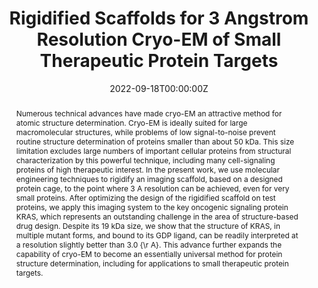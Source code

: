 ---
title: "Rigidified Scaffolds for 3 Angstrom Resolution Cryo-EM of Small Therapeutic Protein Targets"
authors:
- admin
- Kyle Meador
- Mark A. Arbing
- Michael R. Sawaya
- Morgan Gee
- Duilio Cascio
- Emma Gleave 
- Judit E. Debreczeni
- Jason Breed
- Chris Phillips
- Todd O. Yeates
date: "2022-09-18T00:00:00Z"
doi: ""

# Schedule page publish date (NOT publication's date).
publishDate: "2017-01-01T00:00:00Z"

# Publication type.
# Legend: 0 = Uncategorized; 1 = Conference paper; 2 = Journal article;
# 3 = Preprint / Working Paper; 4 = Report; 5 = Book; 6 = Book section;
# 7 = Thesis; 8 = Patent
publication_types: ["3"]

# Publication name and optional abbreviated publication name.
publication: "*BioRxiv*"
publication_short: ""

abstract: Numerous technical advances have made cryo-EM an attractive method for atomic structure determination. Cryo-EM is ideally suited for large macromolecular structures, while problems of low signal-to-noise prevent routine structure determination of proteins smaller than about 50 kDa. This size limitation excludes large numbers of important cellular proteins from structural characterization by this powerful technique, including many cell-signaling proteins of high therapeutic interest. In the present work, we use molecular engineering techniques to rigidify an imaging scaffold, based on a designed protein cage, to the point where 3 A resolution can be achieved, even for very small proteins. After optimizing the design of the rigidified scaffold on test proteins, we apply this imaging system to the key oncogenic signaling protein KRAS, which represents an outstanding challenge in the area of structure-based drug design. Despite its 19 kDa size, we show that the structure of KRAS, in multiple mutant forms, and bound to its GDP ligand, can be readily interpreted at a resolution slightly better than 3.0 {\r A}. This advance further expands the capability of cryo-EM to become an essentially universal method for protein structure determination, including for applications to small therapeutic protein targets.

# Summary. An optional shortened abstract.
summary: We use molecular engineering techniques to rigidify an imaging scaffold, based on a designed protein cage, to the point where 3 A resolution can be achieved with cryo-EM, even for very small proteins.

tags:
- Source Themes
featured: false

links:
- name: BioRxiv
  url: https://www.biorxiv.org/content/early/2022/09/18/2022.09.18.508009
url_pdf: https://www.biorxiv.org/content/early/2022/09/18/2022.09.18.508009.full.pdf
url_code:
url_dataset: 
url_poster: 
url_project:
url_slides:
url_source: 
url_video: 

# Featured image
# To use, add an image named `featured.jpg/png` to your page's folder. 
image:
  caption: ''
  focal_point: ""
  preview_only: false

# Associated Projects (optional).
#   Associate this publication with one or more of your projects.
#   Simply enter your project's folder or file name without extension.
#   E.g. `internal-project` references `content/project/internal-project/index.md`.
#   Otherwise, set `projects: []`.
projects:
- internal-project

# Slides (optional).
#   Associate this publication with Markdown slides.
#   Simply enter your slide deck's filename without extension.
#   E.g. `slides: "example"` references `content/slides/example/index.md`.
#   Otherwise, set `slides: ""`.
slides: 
---